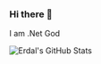 ### Hi there 👋

I am .Net God

![Erdal's GitHub Stats](https://github-readme-stats.vercel.app/api?username=ismayilov449&show_icons=true&hide_border=true)
